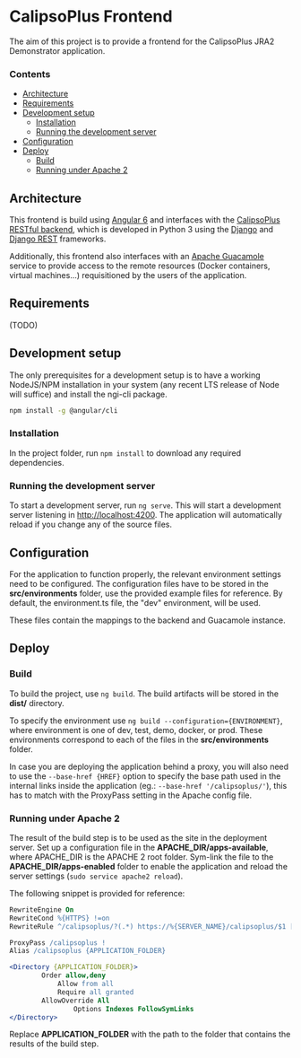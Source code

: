 # CalipsoPlus Frontend

The aim of this project is to provide a frontend for the CalipsoPlus JRA2 Demonstrator application.

### Contents

*  [Architecture](#architecture)
*  [Requirements](#requirements)
*  [Development setup](#development-setup)
    *  [Installation](#installation)
    *  [Running the development server](#running-the-development-server)
*  [Configuration](#configuration)
*  [Deploy](#deploy)
    *  [Build](#build)
    *  [Running under Apache 2](#running-under-apache-2)


## Architecture

This frontend is build using [Angular 6](https://angular.io/) and interfaces with the [CalipsoPlus RESTful backend](https://github.com/Calipsoplus/calipsoplus-backend), which is developed in Python 3 using the [Django](https://www.djangoproject.com/) and [Django REST](https://www.django-rest-framework.org/) frameworks.

Additionally, this frontend also interfaces with an [Apache Guacamole](https://guacamole.apache.org/) service to provide access to the remote resources (Docker containers, virtual machines...) requisitioned by the users of the application.

## Requirements

(TODO)

## Development setup

The only prerequisites for a development setup is to have a working NodeJS/NPM installation in your system (any recent LTS release of Node will suffice) and install the ngi-cli package.

```bash
npm install -g @angular/cli
```

### Installation
In the project folder, run `npm install` to download any required dependencies.

### Running the development server
To start a development server, run `ng serve`. This will start a development server listening in [http://localhost:4200](http://localhost:4200). The application will automatically reload if you change any of the source files.

## Configuration

For the application to function properly, the relevant environment settings need to be configured. The configuration files have to be stored in the **src/environments** folder, use the provided example files for reference. By default, the environment.ts file, the "dev" environment, will be used.

These files contain the mappings to the backend and Guacamole instance.

## Deploy

### Build
To build the project, use `ng build`. The build artifacts will be stored in the **dist/** directory. 

To specify the environment use `ng build --configuration={ENVIRONMENT}`, where environment is one of dev, test, demo, docker, or prod. These environments correspond to each of the files in the **src/environments** folder. 

In case you are deploying the application behind a proxy, you will also need to use the `--base-href {HREF}` option to specify the base path used in the internal links inside the application (eg.: `--base-href '/calipsoplus/'`), this has to match with the ProxyPass setting in the Apache config file.

### Running under Apache 2
The result of the build step is to be used as the site in the deployment server. Set up a configuration file in the **APACHE_DIR/apps-available**, where APACHE_DIR is the APACHE 2 root folder. Sym-link the file to the **APACHE_DIR/apps-enabled** folder to enable the application and reload the server settings (`sudo service apache2 reload`).

The following snippet is provided for reference:
```apache
RewriteEngine On
RewriteCond %{HTTPS} !=on
RewriteRule ^/calipsoplus/?(.*) https://%{SERVER_NAME}/calipsoplus/$1 [R=301,L]

ProxyPass /calipsoplus !
Alias /calipsoplus {APPLICATION_FOLDER}

<Directory {APPLICATION_FOLDER}>
        Order allow,deny
            Allow from all
            Require all granted
        AllowOverride All
                Options Indexes FollowSymLinks
</Directory>

```
Replace **APPLICATION_FOLDER** with the path to the folder that contains the results of the build step.